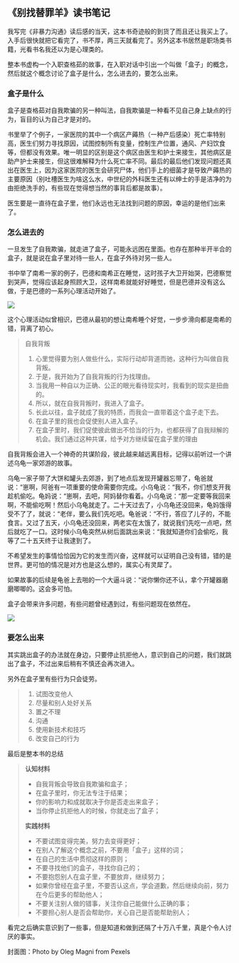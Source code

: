 ## 《别找替罪羊》读书笔记

我写完《非暴力沟通》读后感的当天，这本书奇迹般的到货了而且还让我买上了。入手后很快就把它看完了，书不厚，两三天就看完了。另外这本书居然是职场类书籍，光看书名我还以为是心理类的。

整本书虚构一个入职查格茹的故事，在入职对话中引出一个叫做「盒子」的概念，然后就这个概念讨论了盒子是什么，怎么进去的，要怎么出来。


### 盒子是什么

盒子是查格茹对自我欺骗的另一种叫法，自我欺骗是一种看不见自己身上缺点的行为，盲目的认为自己才是对的。

书里举了个例子，一家医院的其中一个病区产薅热（一种产后感染）死亡率特别高，医生们努力寻找原因，试图控制所有变量，控制生产位置，通风、产妇饮食等，但都没有效果。唯一明显的区别是这个病区由医生和护士来接生，其他病区是助产护士来接生，但这很难解释为什么死亡率不同。最后的最后他们发现问题还真出在医生上，因为这家医院的医生会研究尸体，他们手上的细菌才是导致产薅热的主要原因（别吐槽医生为啥这么水，中世纪的外科医生还有以绅士的手是洁净的为由拒绝洗手的，有些现在觉得想当然的事背后都是故事）。

医生要是一直待在盒子里，他们永远也无法找到问题的原因，幸运的是他们出来了。

### 怎么进去的

一旦发生了自我欺骗，就走进了盒子，可能永远困在里面。也存在那种半开半合的盒子，就是说在盒子里对待一些人，在盒子外待对另一些人。

书中举了南希一家的例子，巴德和南希正在睡觉，这时孩子大卫开始哭，巴德察觉到哭声，觉得应该起身照顾大卫，这样南希就能好好睡觉，但是巴德并没有这么做，于是巴德的一系列心理活动开始了。

![](https://files.mdnice.com/user/18103/ee8979ad-a895-4a75-99b2-d961faa896db.png)


这个心理活动似曾相识，巴德从最初的想让南希睡个好觉，一步步滑向都是南希的错，背离了初心。

> 自我背叛
>1. 心里觉得要为别人做些什么，实际行动却背道而驰，这种行为叫做自我背叛。
>1. 于是，我开始为了自我背叛的行为找理由。
>1. 当我用一种自以为正确、公正的眼光看待现实时，我看到的现实是扭曲的。
>1. 所以，就在自我背叛时，我进入了盒子。
>1. 长此以往，盒子就成了我的特质，而我会一直带着这个盒子走下去。
>1. 在盒子里的我也会促使别人进入盒子。
>1. 在盒子里时，我们促使彼此做出不恰当的行为，也都获得了自我辩解的机会。我们通过这种共谋，给予对方继续留在盒子里的理由

自我背叛会进入一个神奇的共谋阶段，彼此越来越远离目标，记得以前听过一个讲述乌龟一家郊游的故事。

乌龟一家子带了大饼和罐头去郊游，到了地点后发现开罐器忘带了，龟爸就说：“崽啊，阿爸有一项重要的使命需要你完成。小乌龟说：“我不，你们想支开我趁机偷吃。龟妈说：“崽啊，去吧，阿妈替你看着。小乌龟说：“那一定要等我回来啊，不能偷吃啊！然后小乌龟就走了。二十天过去了，小乌龟还没回来，龟妈饿得受不了了，就说：“老伴，要么我们先吃吧。龟爸说：“不行，答应了儿子的，不能食言。又过了五天，小乌龟还没回来，两老实在太饿了，就说我们先吃一点吧，然后就吃了一口。这时候小乌龟突然从树后面跳出来说：“我就知道你们会偷吃，我等了二十五天终于让我逮到了。

不希望发生的事情恰恰因为它的发生而兴奋，这样就可以证明自己没有错，错的是世界。更可怕的情况是对方也是这么想的，属实心有灵犀了。

如果故事的后续是龟爸上去啪的一个大逼斗说：“说你懒你还不认，拿个开罐器磨磨唧唧的。这会多可怕。

<!-- 只要还能建立连接，那还有得救。这个也很好理解，比如你调试一个接口，如果发一个请求过去还能返回像样的错误信息，那这个接口还有调试成功的可能，要是直接返回网络无法连接，那是真的寄了。 -->


盒子会带来许多问题，有些问题曾经遇到过，有些问题现在依然在。

![](https://files.mdnice.com/user/18103/cd88f377-8096-4615-9707-6b006b3ad661.png)

### 要怎么出来

其实跳出盒子的办法就在身边，只要停止抗拒他人，意识到自己的问题，我们就跳出了盒子，不过出来后稍有不慎还会再次进入。

另外在盒子里有些行为只会徒劳。

> 1. 试图改变他人
> 1. 尽量和别人处好关系
> 1. 置之不理
> 1. 沟通
> 1. 使用新技术和技巧
> 1. 改变自己的行为



最后是整本书的总结

> **认知材料**
> + 自我背叛会导致自我欺骗和盒子；
> + 在盒子里时，你无法专注于结果；
> + 你的影响力和成就取决于你是否走出来盒子；
> + 当你停止抗拒他人的时候，你就走出了盒子；
>
> **实践材料**
> + 不要试图变得完美，努力去变得更好；
> + 在别人了解这个概念之前，不要用「盒子」这样的词；
> + 在自己的生活中贯彻这样的原则；
> + 不要寻找他们的盒子，寻找你自己的；
> + 不要抱怨别人在盒子里，不要放弃，继续努力；
> + 如果你曾经在盒子里，不要否认这点，学会道歉，然后继续向前，努力在今后更多的帮助他人；
> + 不要关注别人做的错事，关注你自己能做什么正确的事；
> + 不要担心别人是否会帮助你，关心自己是否能帮助别人；

看完之后确实意识到了一些事，但是知道和做到还隔了十万八千里，真是个令人讨厌的事实。



封面图：Photo by Oleg Magni from Pexels